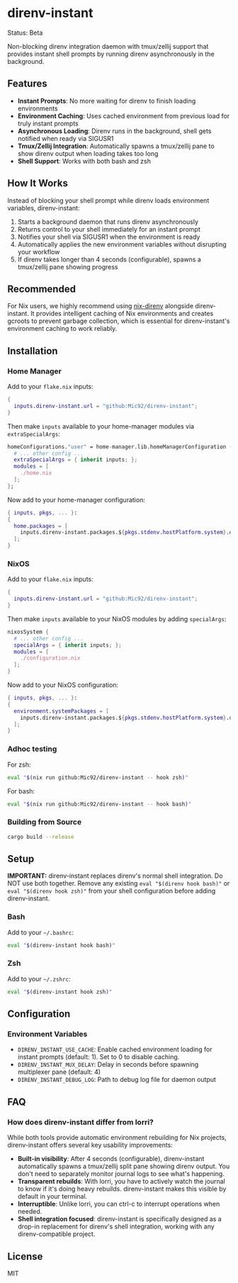 # direnv-instant

Status: Beta

Non-blocking direnv integration daemon with tmux/zellij support that provides instant shell prompts by running direnv asynchronously in the background.

## Features

- **Instant Prompts**: No more waiting for direnv to finish loading environments
- **Environment Caching**: Uses cached environment from previous load for truly instant prompts
- **Asynchronous Loading**: Direnv runs in the background, shell gets notified when ready via SIGUSR1
- **Tmux/Zellij Integration**: Automatically spawns a tmux/zellij pane to show direnv output when loading takes too long
- **Shell Support**: Works with both bash and zsh

## How It Works

Instead of blocking your shell prompt while direnv loads environment variables, direnv-instant:

1. Starts a background daemon that runs direnv asynchronously
2. Returns control to your shell immediately for an instant prompt
3. Notifies your shell via SIGUSR1 when the environment is ready
4. Automatically applies the new environment variables without disrupting your workflow
5. If direnv takes longer than 4 seconds (configurable), spawns a tmux/zellij pane showing progress

## Recommended

For Nix users, we highly recommend using [nix-direnv](https://github.com/nix-community/nix-direnv) alongside direnv-instant. It provides intelligent caching of Nix environments and creates gcroots to prevent garbage collection, which is essential for direnv-instant's environment caching to work reliably.

## Installation

### Home Manager

Add to your `flake.nix` inputs:

```nix
{
  inputs.direnv-instant.url = "github:Mic92/direnv-instant";
}
```

Then make `inputs` available to your home-manager modules via `extraSpecialArgs`:

```nix
homeConfigurations."user" = home-manager.lib.homeManagerConfiguration {
  # ... other config ...
  extraSpecialArgs = { inherit inputs; };
  modules = [
    ./home.nix
  ];
};
```

Now add to your home-manager configuration:

```nix
{ inputs, pkgs, ... }:
{
  home.packages = [
    inputs.direnv-instant.packages.${pkgs.stdenv.hostPlatform.system}.default
  ];
}
```

### NixOS

Add to your `flake.nix` inputs:

```nix
{
  inputs.direnv-instant.url = "github:Mic92/direnv-instant";
}
```

Then make `inputs` available to your NixOS modules by adding `specialArgs`:

```nix
nixosSystem {
  # ... other config ...
  specialArgs = { inherit inputs; };
  modules = [
    ./configuration.nix
  ];
}
```

Now add to your NixOS configuration:

```nix
{ inputs, pkgs, ... }:
{
  environment.systemPackages = [
    inputs.direnv-instant.packages.${pkgs.stdenv.hostPlatform.system}.default
  ];
}
```

### Adhoc testing

For zsh:
```bash
eval "$(nix run github:Mic92/direnv-instant -- hook zsh)"
```

For bash:
```bash
eval "$(nix run github:Mic92/direnv-instant -- hook bash)"
```

### Building from Source

```bash
cargo build --release
```

## Setup

**IMPORTANT:** direnv-instant replaces direnv's normal shell integration. Do NOT use both together. Remove any existing `eval "$(direnv hook bash)"` or `eval "$(direnv hook zsh)"` from your shell configuration before adding direnv-instant.

### Bash

Add to your `~/.bashrc`:

```bash
eval "$(direnv-instant hook bash)"
```

### Zsh

Add to your `~/.zshrc`:

```bash
eval "$(direnv-instant hook zsh)"
```

## Configuration

### Environment Variables

- `DIRENV_INSTANT_USE_CACHE`: Enable cached environment loading for instant prompts (default: 1). Set to 0 to disable caching.
- `DIRENV_INSTANT_MUX_DELAY`: Delay in seconds before spawning multiplexer pane (default: 4)
- `DIRENV_INSTANT_DEBUG_LOG`: Path to debug log file for daemon output

## FAQ

### How does direnv-instant differ from lorri?

While both tools provide automatic environment rebuilding for Nix projects, direnv-instant offers several key usability improvements:

- **Built-in visibility**: After 4 seconds (configurable), direnv-instant automatically spawns a tmux/zellij split pane showing direnv output. You don't need to separately monitor journal logs to see what's happening.
- **Transparent rebuilds**: With lorri, you have to actively watch the journal to know if it's doing heavy rebuilds. direnv-instant makes this visible by default in your terminal.
- **Interruptible**: Unlike lorri, you can ctrl-c to interrupt operations when needed.
- **Shell integration focused**: direnv-instant is specifically designed as a drop-in replacement for direnv's shell integration, working with any direnv-compatible project.

## License

MIT
